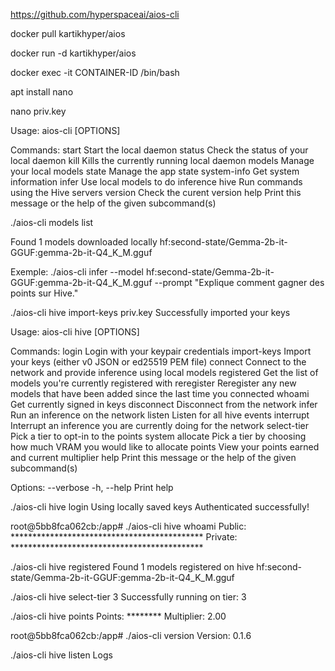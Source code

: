 https://github.com/hyperspaceai/aios-cli


docker pull kartikhyper/aios

docker run -d kartikhyper/aios

docker exec -it CONTAINER-ID /bin/bash

apt install nano

nano priv.key

Usage: aios-cli [OPTIONS] <COMMAND>

Commands:
  start        Start the local daemon
  status       Check the status of your local daemon
  kill         Kills the currently running local daemon
  models       Manage your local models
  state        Manage the app state
  system-info  Get system information
  infer        Use local models to do inference
  hive         Run commands using the Hive servers
  version      Check the curent version
  help         Print this message or the help of the given subcommand(s)

./aios-cli models list

Found 1 models downloaded locally
  hf:second-state/Gemma-2b-it-GGUF:gemma-2b-it-Q4_K_M.gguf

Exemple:
./aios-cli infer --model hf:second-state/Gemma-2b-it-GGUF:gemma-2b-it-Q4_K_M.gguf --prompt "Explique comment gagner des points sur Hive."

./aios-cli hive import-keys priv.key
Successfully imported your keys

Usage: aios-cli hive [OPTIONS] <COMMAND>

Commands:
  login        Login with your keypair credentials
  import-keys  Import your keys (either v0 JSON or ed25519 PEM file)
  connect      Connect to the network and provide inference using local models
  registered   Get the list of models you're currently registered with
  reregister   Reregister any new models that have been added since the last time you connected
  whoami       Get currently signed in keys
  disconnect   Disconnect from the network
  infer        Run an inference on the network
  listen       Listen for all hive events
  interrupt    Interrupt an inference you are currently doing for the network
  select-tier  Pick a tier to opt-in to the points system
  allocate     Pick a tier by choosing how much VRAM you would like to allocate
  points       View your points earned and current multiplier
  help         Print this message or the help of the given subcommand(s)

Options:
      --verbose
  -h, --help     Print help

./aios-cli hive login
Using locally saved keys
Authenticated successfully!

root@5bb8fca062cb:/app# ./aios-cli hive whoami
Public: ********************************************
Private: ********************************************

./aios-cli hive registered
Found 1 models registered on hive
  hf:second-state/Gemma-2b-it-GGUF:gemma-2b-it-Q4_K_M.gguf

./aios-cli hive select-tier 3
Successfully running on tier: 3

./aios-cli hive points
Points: ********
Multiplier: 2.00

root@5bb8fca062cb:/app# ./aios-cli version
Version: 0.1.6

./aios-cli hive listen
Logs
